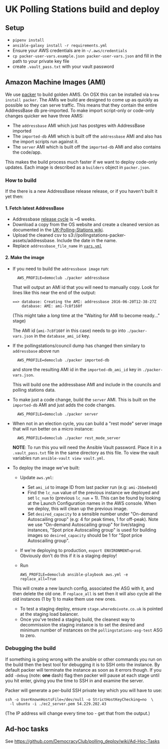 # UK Polling Stations build and deploy

## Setup

- `pipenv install`
- `ansible-galaxy install -r requirements.yml`
- Ensure your AWS credentials are in `~/.aws/credentials`
- `cp packer-user-vars.example.json packer-user-vars.json` and fill in the path to your private key file
- create `.vault_pass.txt` with your vault password

## Amazon Machine Images (AMI)

We use [packer](https://www.packer.io/) to build golden AMIS.
On OSX this can be installed via `brew install packer`.
The AMIs we build are designed to come up as quickly as
possible so they can serve traffic. This means that they contain the entire
AddressBase db pre-imported. To make import script-only or code-only changes
quicker we have three AMIS:

- The `addressbase` AMI which just has postgres with AddressBase imported
- The `imported-db` AMI which is built off the `addressbase` AMI and also has
  the import scripts run against it.
- The `server` AMI which is built off the `imported-db` AMI and also contains
  the code/app.

This makes the build process much faster if we want to deploy code-only updates.
Each image is described as a `builders` object in `packer.json`.


### How to build

If the there is a new AddressBase release release,
or if you haven't built it yet then:

#### 1. Fetch latest AddressBase

- Addressbase [release cycle](https://www.ordnancesurvey.co.uk/business-government/tools-support/addressbase-epoch-dates) is ~6 weeks.
- Download a copy from the OS website and create a cleaned version as documented in the [UK-Polling-Stations wiki](https://github.com/DemocracyClub/UK-Polling-Stations/wiki/).
- Upload the cleaned csv to s3://pollingstations-packer-assets/addressbase. Include the date in the name.
- Replace `addressbase_file_name` in [`vars.yml`](https://github.com/DemocracyClub/polling_deploy/blob/master/vars.yml#L10) 

#### 2. Make the image

- If you need to build the `addressbase image` run:

        AWS_PROFILE=democlub ./packer addressbase

  That will output an AMI id that you will need to manually copy. Look for
  lines like this near the end of the output:

      ==> database: Creating the AMI: addressbase 2016-06-20T12-38-27Z
          database: AMI: ami-7c8f160f

  (This might take a *long* time at the "Waiting for AMI to become ready..."
  stage)

  The AMI id (`ami-7c8f160f` in this case) needs to go into
  `./packer-vars.json` in the `database_ami_id` key.

- If the pollingstations/council dump has changed then similary to
  `addressbase` above run

        AWS_PROFILE=democlub ./packer imported-db

  and store the resulting AMI id in the `imported-db_ami_id` key in
  `./packer-vars.json`.

  This will build one the addressbase AMI and include in the councils and
  polling stations data.

- To make just a code change, build the `server` AMI. This is built on the
  `imported-db` AMI and just adds the code changes.

        AWS_PROFILE=democlub ./packer server

- When not in an election cycle, you can build a "rest mode" server image
  that will run better on a micro instance:

        AWS_PROFILE=democlub ./packer rest_mode_server


  **NOTE**: To run this you will need the Ansible Vault password. Place it in
  a `.vault_pass.txt` file in the same directory as this file. To view the
  vault variables run `ansible-vault view vault.yml`.

- To deploy the image we've built:
  - Update `aws.yml`:
    - Set `ami_id` to image ID from last packer run (e.g: `ami-2bbe8e4d`)
    - Find the `lc_num` value of the previous instance we deployed and set
      `lc_num` to (previous `lc_num` + 1). This can be found by looking at the
      Launch Configuration names in the AWS console.
      When we deploy, this will clean up the previous image.
    - Set `desired_capacity` to a sensible number under
      "On-demand Autoscailing group" (e.g: 4 for peak times, 1 for off-peak).
      Note we use "On-demand Autoscailing group" for live/staging instances,
      "Spot price Autoscailing group" is used for building images so
      `desired_capacity` should be 1 for "Spot price Autoscailing group".
  - If we're deploying to production, `export ENVIRONMENT=prod`. Obviously
    don't do this if it is a staging deploy!
  - Run

        AWS_PROFILE=democlub ansible-playbook aws.yml -e replace_all=True

  This will create a new launch config, associated the ASG with it, and then
  delete the old one. If `replace_all` is set then it will also cycle all the
  old instances (1 by 1) to make them use new ones.
  - To test a staging deploy, ensure `stage.wheredoivote.co.uk` is pointed at
    the staging load balancer.
  - Once you've tested a staging build, the cleanest way to decommission the
    staging instance is to set the desired and minimum number of instances on
    the `pollingstations-asg-test` ASG to zero.

### Debugging the build

If something is going wrong with the ansible or other commands you run on the
build then the best tool for debugging it is to SSH onto the instance. By
default packer will terminate the instance as soon as it errors though. If you
add `-debug` (note: **one** dash) flag then packer will pause at each stage
until you hit enter, giving you the time to SSH in and examine the server.

Packer will generate a per-build SSH private key which you will have to use:

    ssh -o UserKnownHostsFile=/dev/null -o StrictHostKeyChecking=no  \
      -l ubuntu -i ./ec2_server.pem 54.229.202.43

(The IP address will change every time too - get that from the output.)

## Ad-hoc tasks

See https://github.com/DemocracyClub/polling_deploy/wiki/Ad-Hoc-Tasks
